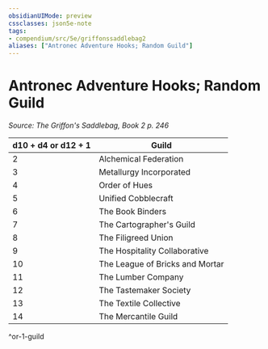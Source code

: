 ```yaml
---
obsidianUIMode: preview
cssclasses: json5e-note
tags:
- compendium/src/5e/griffonssaddlebag2
aliases: ["Antronec Adventure Hooks; Random Guild"]
---
```

# Antronec Adventure Hooks; Random Guild
*Source: The Griffon's Saddlebag, Book 2 p. 246* 

| d10 + d4 or d12 + 1 | Guild |
|---------------------|-------|
| 2 | Alchemical Federation |
| 3 | Metallurgy Incorporated |
| 4 | Order of Hues |
| 5 | Unified Cobblecraft |
| 6 | The Book Binders |
| 7 | The Cartographer's Guild |
| 8 | The Filigreed Union |
| 9 | The Hospitality Collaborative |
| 10 | The League of Bricks and Mortar |
| 11 | The Lumber Company |
| 12 | The Tastemaker Society |
| 13 | The Textile Collective |
| 14 | The Mercantile Guild |
^or-1-guild